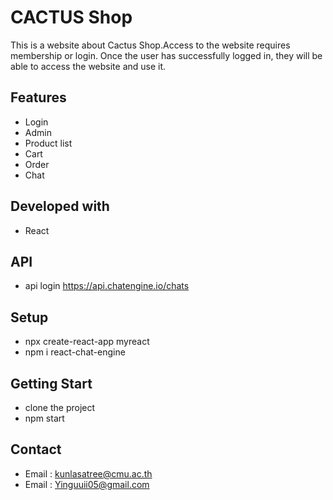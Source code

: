 # CACTUS Shop

This is a website about Cactus Shop.Access to the website requires membership or login. Once the user has successfully logged in, they will be able to access the website and use it.

## Features

* Login
* Admin
* Product list
* Cart
* Order
* Chat

## Developed with

* React 

## API

* api login https://api.chatengine.io/chats

## Setup

* npx create-react-app myreact
* npm i react-chat-engine

## Getting Start

* clone the project
* npm start

## Contact
* Email : kunlasatree@cmu.ac.th
* Email : Yinguuii05@gmail.com
